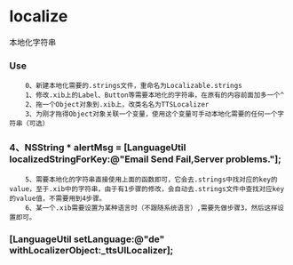 localize
========

本地化字符串
### Use<br />
		0、新建本地化需要的.strings文件，重命名为Localizable.strings
		1、修改.xib上的Label、Button等需要本地化的字符串，在原有的内容前面加多一个^
		2、拖一个Object对象到.xib上，改类名名为TTSLocalizer
		3、为刚才拖得Object对象关联一个变量，使用这个变量可手动本地化需要的任何一个字符串（可选）
### 4、NSString * alertMsg = [LanguageUtil localizedStringForKey:@"Email Send Fail,Server problems."];
		5、需要本地化的字符串直接使用上面的函数即可，它会去.strings中找对应的key的value，至于.xib中的字符串，由于有1步骤的修改，会自动去.strings文件中查找对应key的value值，不需要用到4步骤。
		6、某一个.xib需要设置为某种语言时（不跟随系统语言）,需要先做步骤3，然后这样设置即可。
### [LanguageUtil setLanguage:@"de" withLocalizerObject:_ttsUILocalizer];
